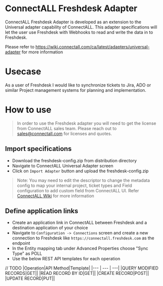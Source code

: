 # ConnectALL Freshdesk Adapter

ConnectALL Freshdesk Adapter is developed as an extension to the Universal adapter capability of ConnectALL. This adapter specifications will let the user use Freshdesk with Webhooks to read and write the data in to Freshdesk.

Please refer to https://wiki.connectall.com/ca/latest/adapters/universal-adapter for more information

# Usecase

As a user of Freshdesk I would like to synchronize tickets to Jira, ADO or similar Project management systems for planning and implementation.

# How to use

> In order to use the Freshdesk adapter you will need to get the license from ConnectALL sales team. Please reach out to sales@connectall.com for licenses and quotes.

## Import specifications
* Download the freshdesk-config.zip from distribution directory
* Navigate to ConnectALL Universal Adapter screen
* Click on `Import Adapter` button and upload the freshdesk-config.zip

> Note: You may need to edit the descriptor to change the metadata config to map your internal project, ticket types and Field configuration to add custom field from ConnectALL UI. Refer [ConnectALL Wiki](https://wiki.connectall.com/ca/latest/adapters/universal-adapter/universal-adapter-descriptor) for more information

## Define application links
* Create an application link in ConnectALL between Freshdesk and a destination application of your choice
* Navigate to `Configuration -> Connections` screen and create a new connection to Freshdesk like `https://connectall.freshdesk.com` as the endpoint
* In the Entity mapping tab under Advanced Properties choose "Sync Type" as POLL
* Use the below REST API templates for each operation

// TODO
|Operation|API Method|Template|
|--- | --- | ---|
|QUERY MODIFIED RECORDS|GET||
|READ RECORD BY ID|GET||
|CREATE RECORD|POST||
|UPDATE RECORD|PUT||
